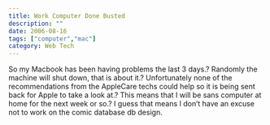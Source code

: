 ```yaml
---
title: Work Computer Done Busted
description: ""
date: 2006-08-16
tags: ["computer","mac"]
category: Web Tech
---
```



<p>So my Macbook has been having problems the last 3 days.? Randomly the machine will shut down, that is about it.? Unfortunately none of the recommendations from the AppleCare techs could help so it is being sent back for Apple to take a look at.? This means that I will be sans computer at home for the next week or so.? I guess that means I don’t have an excuse not to work on the comic database db design.</p>
